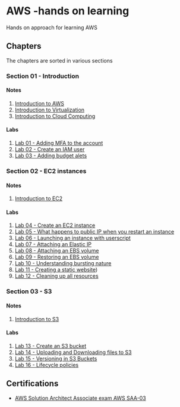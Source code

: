 # AWS -hands on learning

Hands on approach for learning AWS

## Chapters

The chapters are sorted in various sections

### Section 01 -  Introduction

#### Notes 

1. [Introduction to AWS](notes/01_introduction/Introduction-to-AWS.md)
2. [Introduction to Virtualization](notes/01_introduction/Introduction-to-Virtualization.md)
3. [Introduction to Cloud Computing](notes/01_introduction/Introduction-to-Cloud-Computing.md)


#### Labs

1. [Lab 01 - Adding MFA to the account](labs/01-iam-mfa-lab.md)
2. [Lab 02 - Create an IAM user](labs/02-iam-user-lab.md)
3. [Lab 03 - Adding budget alets](labs/03-budget-lab.md) 
 

### Section 02 - EC2 instances

#### Notes

1. [Introduction to EC2](notes/02_EC2/01-Introduction-to-EC2.md)
  
#### Labs

1. [Lab 04 - Create an EC2 instance](labs/04-ec2-lab.md)
2. [Lab 05 - What happens to public IP when you restart an instance](labs/05-public-ip-lab.md)
3. [Lab 06 - Launching an instance with userscript](labs/06-userscript-lab.md)
4. [Lab 07 - Attaching an Elastic IP](labs/07-elastic-ip-lab.md)
5. [Lab 08 - Attaching an EBS volume](labs/08-ebs-lab.md)
6. [Lab 09 - Restoring an EBS volume](labs/09-restore-lab.md)
7. [Lab 10 - Understanding bursting nature](labs/10-bursting-lab.md)
8. [Lab 11 - Creating a static website](labs/11-static-website-lab.md))
9. [Lab 12 - Cleaning up all resources](labs/12-cleanup-lab.md)


### Section 03 - S3 

#### Notes

1. [Introduction to S3](notes/02_EC2/01-Introduction-to-s3.md)

#### Labs

1. [Lab 13 - Create an S3 bucket](labs/13-s3-lab.md)
2. [Lab 14 - Uploading and Downloading files to S3](labs/14-s3-upload-lab.md)
3. [Lab 15 - Versioning in S3 Buckets](labs/15-s3-versioning-lab.md)
4. [Lab 16 - Lifecycle policies](labs/16-s3-lifecycle-lab.md)




## Certifications

- [AWS Solution Architect Associate exam AWS SAA-03](notes/AWS-Solution-architect-exam/start-here.md)
